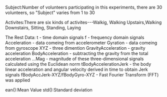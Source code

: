 Subject:Number of volunteers participating in this experiments, there are 30 volunteers, so "Subject" varies from 1 to 30
  
Activites:There are six kinds of activites---Walkig, Walking Upstairs,Walking Downstairs, Sitting, Standing, Laying

The Rest Data:
	t - time domain signals
	f - frequency domain signals
	Acceleration - data comeing from accelerometer
	Gyration - data comeing from gyroscope
	XYZ - three dimention
	GravityAcceleration - gravity acceleration
	BodyAcceleration - subtracting the gravity from the total acceleration
	...Mag - magnitude of these three-dimensional signals calculated using the Euclidean norm
	tBodyAccelerationJerk -  the body linear acceleration and angular velocity derived in time to obtain Jerk signals
	fBodyAccJerk-XYZ/fBodyGyro-XYZ - Fast Fourier Transform (FFT) was applied
	
ean():Mean Value
std():Standard deviation
